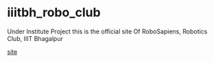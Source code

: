 # iiitbh_robo_club
Under Institute Project this is the official site
Of RoboSapiens, Robotics Club, IIIT Bhagalpur

[site]()
